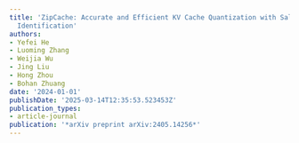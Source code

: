 ```yaml
---
title: 'ZipCache: Accurate and Efficient KV Cache Quantization with Salient Token
  Identification'
authors:
- Yefei He
- Luoming Zhang
- Weijia Wu
- Jing Liu
- Hong Zhou
- Bohan Zhuang
date: '2024-01-01'
publishDate: '2025-03-14T12:35:53.523453Z'
publication_types:
- article-journal
publication: '*arXiv preprint arXiv:2405.14256*'
---
```

